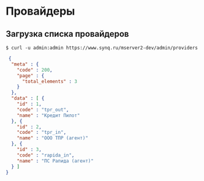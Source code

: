 # Провайдеры

## Загрузка списка провайдеров

```shell
$ curl -u admin:admin https://www.synq.ru/mserver2-dev/admin/providers
```

```json
 {
  "meta" : {
    "code" : 200,
    "page" : {
      "total_elements" : 3
    }
  },
  "data" : [ {
    "id" : 1,
    "code" : "tpr_out",
    "name" : "Кредит Пилот"
  }, {
    "id" : 2,
    "code" : "tpr_in",
    "name" : "ООО ТПР (агент)"
  }, {
    "id" : 3,
    "code" : "rapida_in",
    "name" : "ПС Рапида (агент)"
  } ]
}
```
